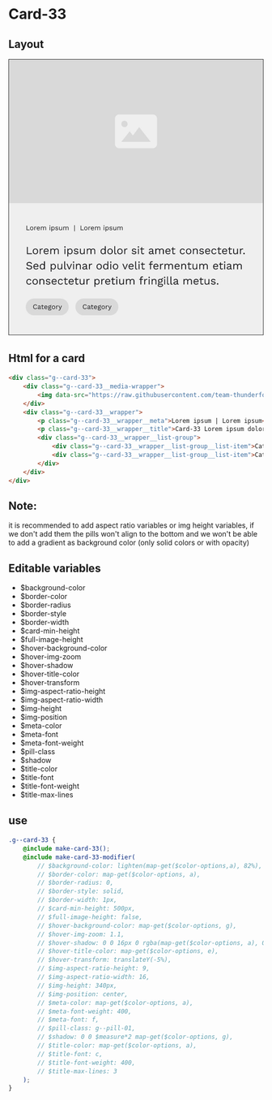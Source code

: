 # Card-33

## Layout

![alt text][card-33]

[card-33]: /src/img/global-components/card/card-33.jpg

## Html for a card

```html
<div class="g--card-33">
    <div class="g--card-33__media-wrapper">
        <img data-src="https://raw.githubusercontent.com/team-thunderfoot/ui/main/src/img/global-components/img-placeholder.jpg" src="/src/img/global-components/placeholder.jpg" alt="alt text" class="g--card-33__media-wrapper__media g--lazy-01" />
    </div>
    <div class="g--card-33__wrapper">
        <p class="g--card-33__wrapper__meta">Lorem ipsum | Lorem ipsum</p>
        <p class="g--card-33__wrapper__title">Card-33 Lorem ipsum dolor sit amet consectetur. Sed pulvinar odio velit fermentum etiam consectetur pretium fringilla metus.</p>
        <div class="g--card-33__wrapper__list-group">
            <div class="g--card-33__wrapper__list-group__list-item">Category</div>
            <div class="g--card-33__wrapper__list-group__list-item">Category</div>
        </div>
    </div>
</div>
```

## Note:

it is recommended to add aspect ratio variables or img height variables, if we don't add them the pills won't align to the bottom and we won't be able to add a gradient as background color (only solid colors or with opacity)

## Editable variables

-   $background-color
-   $border-color
-   $border-radius
-   $border-style
-   $border-width
-   $card-min-height
-   $full-image-height
-   $hover-background-color
-   $hover-img-zoom
-   $hover-shadow
-   $hover-title-color
-   $hover-transform
-   $img-aspect-ratio-height
-   $img-aspect-ratio-width
-   $img-height
-   $img-position
-   $meta-color
-   $meta-font
-   $meta-font-weight
-   $pill-class
-   $shadow
-   $title-color
-   $title-font
-   $title-font-weight
-   $title-max-lines

## use

```scss
.g--card-33 {
    @include make-card-33();
    @include make-card-33-modifier(
        // $background-color: lighten(map-get($color-options,a), 82%),
        // $border-color: map-get($color-options, a),
        // $border-radius: 0,
        // $border-style: solid,
        // $border-width: 1px,
        // $card-min-height: 500px,
        // $full-image-height: false,
        // $hover-background-color: map-get($color-options, g),
        // $hover-img-zoom: 1.1,
        // $hover-shadow: 0 0 16px 0 rgba(map-get($color-options, a), 0.5),
        // $hover-title-color: map-get($color-options, e),
        // $hover-transform: translateY(-5%),
        // $img-aspect-ratio-height: 9,
        // $img-aspect-ratio-width: 16,
        // $img-height: 340px,
        // $img-position: center,
        // $meta-color: map-get($color-options, a),
        // $meta-font-weight: 400,
        // $meta-font: f,
        // $pill-class: g--pill-01,
        // $shadow: 0 0 $measure*2 map-get($color-options, g),
        // $title-color: map-get($color-options, a),
        // $title-font: c,
        // $title-font-weight: 400,
        // $title-max-lines: 3
    );
}
```
